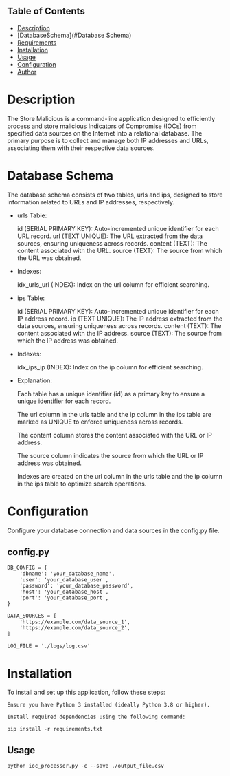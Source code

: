 ## Table of Contents

- [Description](#description)
- [DatabaseSchema](#Database Schema)
- [Requirements](#requirements)
- [Installation](#installation)
- [Usage](#usage)
- [Configuration](#configuration)
- [Author](#author)

# Description

The Store Malicious is a command-line application designed to efficiently process and store malicious Indicators of Compromise (IOCs) from specified data sources on the Internet into a relational database. The primary purpose is to collect and manage both IP addresses and URLs, associating them with their respective data sources.

# Database Schema

The database schema consists of two tables, urls and ips, designed to store information related to URLs and IP addresses, respectively.

* urls Table:

    id (SERIAL PRIMARY KEY): Auto-incremented unique identifier for each URL record.
    url (TEXT UNIQUE): The URL extracted from the data sources, ensuring uniqueness across records.
    content (TEXT): The content associated with the URL.
    source (TEXT): The source from which the URL was obtained.

* Indexes:

    idx_urls_url (INDEX): Index on the url column for efficient searching.

* ips Table:

    id (SERIAL PRIMARY KEY): Auto-incremented unique identifier for each IP address record.
    ip (TEXT UNIQUE): The IP address extracted from the data sources, ensuring uniqueness across records.
    content (TEXT): The content associated with the IP address.
    source (TEXT): The source from which the IP address was obtained.

* Indexes:

    idx_ips_ip (INDEX): Index on the ip column for efficient searching.

* Explanation:

    Each table has a unique identifier (id) as a primary key to ensure a unique identifier for each record.

    The url column in the urls table and the ip column in the ips table are marked as UNIQUE to enforce uniqueness across records.

    The content column stores the content associated with the URL or IP address.

    The source column indicates the source from which the URL or IP address was obtained.

    Indexes are created on the url column in the urls table and the ip column in the ips table to optimize search operations.


# Configuration

Configure your database connection and data sources in the config.py file.

## config.py

```
DB_CONFIG = {
    'dbname': 'your_database_name',
    'user': 'your_database_user',
    'password': 'your_database_password',
    'host': 'your_database_host',
    'port': 'your_database_port',
}

DATA_SOURCES = [
    'https://example.com/data_source_1',
    'https://example.com/data_source_2',
]

LOG_FILE = './logs/log.csv'

```

# Installation

To install and set up this application, follow these steps:

    Ensure you have Python 3 installed (ideally Python 3.8 or higher).

    Install required dependencies using the following command:

```
pip install -r requirements.txt

```

## Usage

``` 
python ioc_processor.py -c --save ./output_file.csv

```
